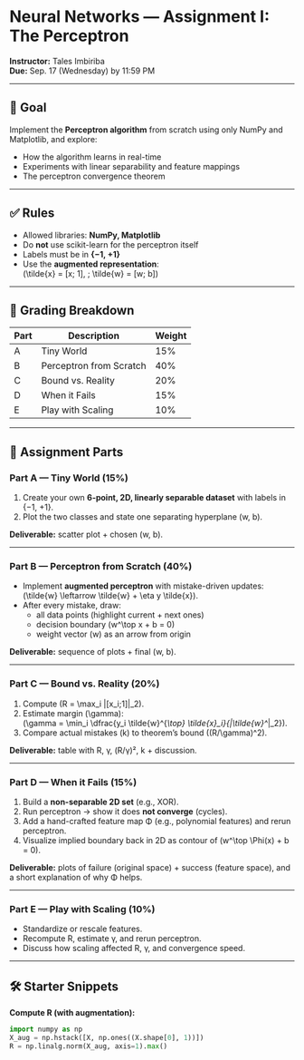 # Neural Networks — Assignment I: The Perceptron

**Instructor:** Tales Imbiriba  
**Due:** Sep. 17 (Wednesday) by 11:59 PM

---

## 🎯 Goal
Implement the **Perceptron algorithm** from scratch using only NumPy and Matplotlib, and explore:
- How the algorithm learns in real-time
- Experiments with linear separability and feature mappings
- The perceptron convergence theorem

---

## ✅ Rules
- Allowed libraries: **NumPy, Matplotlib**
- Do **not** use scikit-learn for the perceptron itself
- Labels must be in **{−1, +1}**
- Use the **augmented representation**:  
  \(\tilde{x} = [x; 1], \; \tilde{w} = [w; b]\)

---

## 📝 Grading Breakdown
| Part | Description             | Weight |
|------|-------------------------|--------|
| A    | Tiny World              | 15%    |
| B    | Perceptron from Scratch | 40%    |
| C    | Bound vs. Reality       | 20%    |
| D    | When it Fails           | 15%    |
| E    | Play with Scaling       | 10%    |

---

## 📂 Assignment Parts

### Part A — Tiny World (15%)
1. Create your own **6-point, 2D, linearly separable dataset** with labels in {−1, +1}.  
2. Plot the two classes and state one separating hyperplane (w, b).  

**Deliverable:** scatter plot + chosen (w, b).

---

### Part B — Perceptron from Scratch (40%)
- Implement **augmented perceptron** with mistake-driven updates:  
  \(\tilde{w} \leftarrow \tilde{w} + \eta y \tilde{x}\).  
- After every mistake, draw:
  - all data points (highlight current + next ones)
  - decision boundary \(w^\top x + b = 0\)
  - weight vector \(w\) as an arrow from origin  

**Deliverable:** sequence of plots + final (w, b).

---

### Part C — Bound vs. Reality (20%)
1. Compute \(R = \max_i \|[x_i;1]\|_2\).  
2. Estimate margin \(\gamma\):  
   \(\gamma = \min_i \dfrac{y_i \tilde{w}^{*\top} \tilde{x}_i}{\|\tilde{w}^*\|_2}\).  
3. Compare actual mistakes \(k\) to theorem’s bound \((R/\gamma)^2\).  

**Deliverable:** table with R, γ, (R/γ)², k + discussion.

---

### Part D — When it Fails (15%)
1. Build a **non-separable 2D set** (e.g., XOR).  
2. Run perceptron → show it does **not converge** (cycles).  
3. Add a hand-crafted feature map Φ (e.g., polynomial features) and rerun perceptron.  
4. Visualize implied boundary back in 2D as contour of \(w^\top \Phi(x) + b = 0\).  

**Deliverable:** plots of failure (original space) + success (feature space), and a short explanation of why Φ helps.

---

### Part E — Play with Scaling (10%)
- Standardize or rescale features.  
- Recompute R, estimate γ, and rerun perceptron.  
- Discuss how scaling affected R, γ, and convergence speed.  

---

## 🛠️ Starter Snippets

**Compute R (with augmentation):**
```python
import numpy as np
X_aug = np.hstack([X, np.ones((X.shape[0], 1))])
R = np.linalg.norm(X_aug, axis=1).max()
